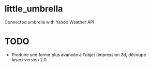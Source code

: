 little_umbrella
===============

Connected umbrella with Yahoo Weather API

TODO
====

- Produire une forme plus avancée à l'objet (impression 3d, découpe laser) version 2.0

